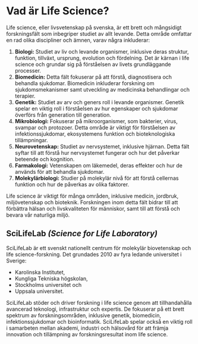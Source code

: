 # Vad är Life Science?

Life science, eller livsvetenskap på svenska, är ett brett och mångsidigt forskningsfält som inbegriper studiet av allt levande. Detta område omfattar en rad olika discipliner och ämnen, varav några inkluderar:

1. **Biologi:** Studiet av liv och levande organismer, inklusive deras struktur, funktion, tillväxt, ursprung, evolution och fördelning. Det är kärnan i life science och grundar sig på förståelsen av livets grundläggande processer.
2. **Biomedicin:** Detta fält fokuserar på att förstå, diagnostisera och behandla sjukdomar. Biomedicin inkluderar forskning om sjukdomsmekanismer samt utveckling av medicinska behandlingar och terapier.
3. **Genetik:** Studiet av arv och geners roll i levande organismer. Genetik spelar en viktig roll i förståelsen av hur egenskaper och sjukdomar överförs från generation till generation.
4. **Mikrobiologi:** Fokuserar på mikroorganismer, som bakterier, virus, svampar och protozoer. Detta område är viktigt för förståelsen av infektionssjukdomar, ekosystemens funktion och bioteknologiska tillämpningar.
5. **Neurovetenskap:** Studiet av nervsystemet, inklusive hjärnan. Detta fält syftar till att förstå hur nervsystemet fungerar och hur det påverkar beteende och kognition.
6. **Farmakologi:** Vetenskapen om läkemedel, deras effekter och hur de används för att behandla sjukdomar.
7. **Molekylärbiologi:** Studier på molekylär nivå för att förstå cellernas funktion och hur de påverkas av olika faktorer.

Life science är viktigt för många områden, inklusive medicin, jordbruk, miljövetenskap och bioteknik. Forskningen inom detta fält bidrar till att förbättra hälsan och livskvaliteten för människor, samt till att förstå och bevara vår naturliga miljö.

## SciLifeLab *(Science for Life Laboratory)* 

SciLifeLab är ett svenskt nationellt centrum för molekylär biovetenskap och life science-forskning. Det grundades 2010 av fyra ledande universitet i Sverige: 

- Karolinska Institutet, 
- Kungliga Tekniska högskolan, 
- Stockholms universitet och 
- Uppsala universitet. 

 SciLifeLab stöder och driver forskning i life science genom att tillhandahålla avancerad teknologi, infrastruktur och expertis. De fokuserar på ett brett spektrum av forskningsområden, inklusive genetik, biomedicin, infektionssjukdomar och bioinformatik. SciLifeLab spelar också en viktig roll i samarbeten mellan akademi, industri och hälsovård för att främja innovation och tillämpning av forskningsresultat inom life science.